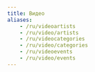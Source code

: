 ```yaml
---
title: Видео
aliases:
    - /ru/videoartists
    - /ru/video/artists
    - /ru/videocategories
    - /ru/video/categories
    - /ru/videoevents
    - /ru/video/events
---
```

